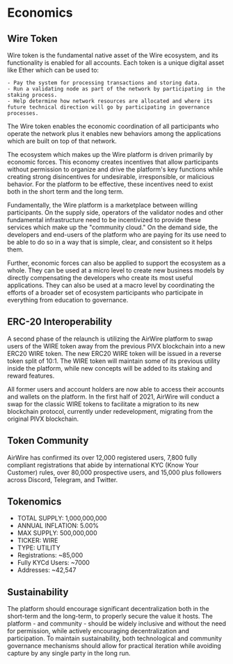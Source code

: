# Economics

## Wire Token 

Wire token is the fundamental native asset of the Wire ecosystem, and its functionality is enabled for all accounts. Each token is a unique digital asset like Ether which can be used to:

    - Pay the system for processing transactions and storing data.
    - Run a validating node as part of the network by participating in the staking process.
    - Help determine how network resources are allocated and where its future technical direction will go by participating in governance processes.

The Wire token enables the economic coordination of all participants who operate the network plus it enables new behaviors among the applications which are built on top of that network.

The ecosystem which makes up the Wire platform is driven primarily by economic forces. This economy creates incentives that allow participants without permission to organize and drive the platform's key functions while creating strong disincentives for undesirable, irresponsible, or malicious behavior. For the platform to be effective, these incentives need to exist both in the short term and the long term.

Fundamentally, the Wire platform is a marketplace between willing participants.  On the supply side, operators of the validator nodes and other fundamental infrastructure need to be incentivized to provide these services which make up the "community cloud."  On the demand side, the developers and end-users of the platform who are paying for its use need to be able to do so in a way that is simple, clear, and consistent so it helps them.

Further, economic forces can also be applied to support the ecosystem as a whole.  They can be used at a micro level to create new business models by directly compensating the developers who create its most useful applications. They can also be used at a macro level by coordinating the efforts of a broader set of ecosystem participants who participate in everything from education to governance.

## ERC-20 Interoperability

A second phase of the relaunch is utilizing the AirWire platform to swap users of the WIRE token away from the previous PIVX blockchain into a new ERC20 WIRE token. The new ERC20 WIRE token will be issued in a reverse token split of 10:1. The WIRE token will maintain some of its previous utility inside the platform, while new concepts will be added to its staking and reward features.

All former users and account holders are now able to access their accounts and wallets on the platform. In the first half of 2021, AirWire will conduct a swap for the classic WIRE tokens to facilitate a migration to its new blockchain protocol, currently under redevelopment, migrating from the original PIVX blockchain.

## Token Community

AirWire has confirmed its over 12,000 registered users, 7,800 fully compliant registrations that abide by international KYC (Know Your Customer) rules, over 80,000 prospective users, and 15,000 plus followers across Discord, Telegram, and Twitter.

## Tokenomics

- TOTAL SUPPLY: 1,000,000,000
- ANNUAL INFLATION: 5.00%
- MAX SUPPLY: 500,000,000
- TICKER: WIRE
- TYPE: UTILITY            
- Registrations: ~85,000
- Fully KYCd Users: ~7000
- Addresses: ~42,547

## Sustainability

The platform should encourage significant decentralization both in the short-term and the long-term, to properly secure the value it hosts. The platform - and community - should be widely inclusive and without the need for permission, while actively encouraging decentralization and participation. To maintain sustainability, both technological and community governance mechanisms should allow for practical iteration while avoiding capture by any single party in the long run.